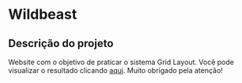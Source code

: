 # Wildbeast
## Descrição do projeto
Website com o objetivo de praticar o sistema Grid Layout. Você pode visualizar o resultado clicando [aqui](https://luca-clemente.github.io/Wildbeast/). Muito obrigado pela atenção!

